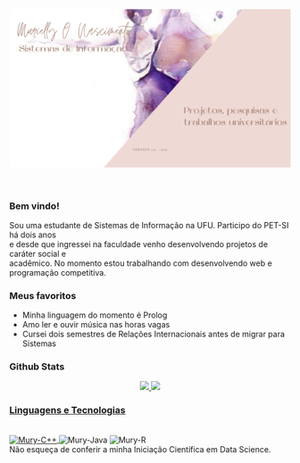 <!--
**Murielly-Nascimento/Murielly-Nascimento** is a ✨ _special_ ✨ repository because its `README.md` (this file) appears on your GitHub profile.

Here are some ideas to get you started:

- 🔭 I’m currently working on ...
- 🌱 I’m currently learning ...
- 👯 I’m looking to collaborate on ...
- 🤔 I’m looking for help with ...
- 💬 Ask me about ...
- 📫 How to reach me: ...
- 😄 Pronouns: ...
- ⚡ Fun fact: ...
-->

<body>
    <header><img src = "imagens/Ballerina.png" alt = "template of mny profile"></header>
    <main>
        <article>
            <section>
                <h3>Bem vindo!</h3>
                <p>Sou uma estudante de Sistemas de Informação na UFU. Participo do PET-SI há dois anos<br>
                    e desde que ingressei na faculdade venho desenvolvendo projetos de caráter social e<br>
                    acadêmico. No momento estou trabalhando com desenvolvendo web e programação competitiva.
                </p>
            </section>
            <section>
                <h3>Meus favoritos</h3>
                <ul>
                    <li>Minha linguagem do momento é Prolog</li>
                    <li>Amo ler e ouvir música nas horas vagas</a></li>
                    <li>Cursei dois semestres de Relações Internacionais antes de migrar para Sistemas</li>
                </ul>
            </section>
            <section>
                <h3>Github Stats</h3>
                <div align="center">
                    <a href="https://github.com/Murielly-Nascimento">
                    <img height="180em" src="https://github-readme-stats.vercel.app/api?username=Murielly-Nascimento&show_icons=true&theme=buefy&include_all_commits=true&count_private=true"/>
                    <img height="180em" src="https://github-readme-stats.vercel.app/api/top-langs/?username=Murielly-Nascimento&layout=compact&langs_count=7&theme=buefy"/>
                </div>
            </section>
            <section>
                <h3>Linguagens e Tecnologias</h3>
                <div style="display: inline_block"><br>
                    <img align="center" alt="Mury-C++" src="https://img.icons8.com/ios-filled/50/000000/c-plus-plus-logo.png"/>
                    <a hidden href="https://icons8.com/icon/55199/c++">C++ icon by Icons8</a>
                    <img align="center" alt="Mury-Java" src="https://img.icons8.com/ios/50/000000/java-coffee-cup-logo.png"/>
                    <a hidden href="https://icons8.com/icon/2572/java">Java icon by Icons8</a>
                    <img align="center" alt="Mury-R" src="https://img.icons8.com/ios-filled/50/000000/circled-r.png"/>
                    <a hidden href="https://icons8.com/icon/66754/circled-r">Circled R icon by Icons8</a>
                  </div>
            </section>
        </article>
    </main>
    <footer>
        Não esqueça de conferir a minha Iniciação Científica em Data Science.
    </footer>
</body>
